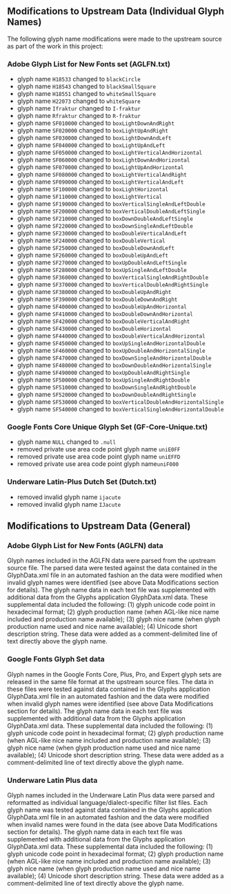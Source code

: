 ## Modifications to Upstream Data (Individual Glyph Names)

The following glyph name modifications were made to the upstream source as part of the work in this project:

### Adobe Glyph List for New Fonts set (AGLFN.txt)

- glyph name `H18533` changed to `blackCircle`
- glyph name `H18543` changed to `blackSmallSquare`
- glyph name `H18551` changed to `whiteSmallSquare`
- glyph name `H22073` changed to `whiteSquare`
- glyph name `Ifraktur` changed to `I-fraktur`
- glyph name `Rfraktur` changed to `R-fraktur`
- glyph name `SF010000` changed to `boxLightDownAndRight`
- glyph name `SF020000` changed to `boxLightUpAndRight`
- glyph name `SF030000` changed to `boxLightDownAndLeft`
- glyph name `SF040000` changed to `boxLightUpAndLeft`
- glyph name `SF050000` changed to `boxLightVerticalAndHorizontal`
- glyph name `SF060000` changed to `boxLightDownAndHorizontal`
- glyph name `SF070000` changed to `boxLightUpAndHorizontal`
- glyph name `SF080000` changed to `boxLightVerticalAndRight`
- glyph name `SF090000` changed to `boxLightVerticalAndLeft`
- glyph name `SF100000` changed to `boxLightHorizontal`
- glyph name `SF110000` changed to `boxLightVertical`
- glyph name `SF190000` changed to `boxVerticalSingleAndLeftDouble`
- glyph name `SF200000` changed to `boxVerticalDoubleAndLeftSingle`
- glyph name `SF210000` changed to `boxDownDoubleAndLeftSingle`
- glyph name `SF220000` changed to `boxDownSingleAndLeftDouble`
- glyph name `SF230000` changed to `boxDoubleVerticalAndLeft`
- glyph name `SF240000` changed to `boxDoubleVertical`
- glyph name `SF250000` changed to `boxDoubleDownAndLeft`
- glyph name `SF260000` changed to `boxDoubleUpAndLeft`
- glyph name `SF270000` changed to `boxUpDoubleAndLeftSingle`
- glyph name `SF280000` changed to `boxUpSingleAndLeftDouble`
- glyph name `SF360000` changed to `boxVerticalSingleAndRightDouble`
- glyph name `SF370000` changed to `boxVerticalDoubleAndRightSingle`
- glyph name `SF380000` changed to `boxDoubleUpAndRight`
- glyph name `SF390000` changed to `boxDoubleDownAndRight`
- glyph name `SF400000` changed to `boxDoubleUpAndHorizontal`
- glyph name `SF410000` changed to `boxDoubleDownAndHorizontal`
- glyph name `SF420000` changed to `boxDoubleVerticalAndRight`
- glyph name `SF430000` changed to `boxDoubleHorizontal`
- glyph name `SF440000` changed to `boxDoubleVerticalAndHorizontal`
- glyph name `SF450000` changed to `boxUpSingleAndHorizontalDouble`
- glyph name `SF460000` changed to `boxUpDoubleAndHorizontalSingle`
- glyph name `SF470000` changed to `boxDownSingleAndHorizontalDouble`
- glyph name `SF480000` changed to `boxDownDoubleAndHorizontalSingle`
- glyph name `SF490000` changed to `boxUpDoubleAndRightSingle`
- glyph name `SF500000` changed to `boxUpSingleAndRightDouble`
- glyph name `SF510000` changed to `boxDownSingleAndRightDouble`
- glyph name `SF520000` changed to `boxDownDoubleAndRightSingle`
- glyph name `SF530000` changed to `boxVerticalDoubleAndHorizontalSingle`
- glyph name `SF540000` changed to `boxVerticalSingleAndHorizontalDouble`

### Google Fonts Core Unique Glyph Set (GF-Core-Unique.txt)

- glyph name `NULL` changed to `.null`
- removed private use area code point glyph name `uniE0FF`
- removed private use area code point glyph name `uniEFFD`
- removed private use area code point glyph name`uniF000`

### Underware Latin-Plus Dutch Set (Dutch.txt)

- removed invalid glyph name `ijacute`
- removed invalid glyph name `IJacute`


## Modifications to Upstream Data (General)

### Adobe Glyph List for New Fonts (AGLFN) data

Glyph names included in the AGLFN data were parsed from the upstream source file.  The parsed data were tested against the data contained in the GlyphData.xml file in an automated fashion an the data were modified when invalid glyph names were identified (see above Data Modifications section for details). The glyph name data in each text file was supplemented with additional data from the Glyphs application GlyphData.xml data. These supplemental data included the following: (1) glyph unicode code point in hexadecimal format; (2) glyph production name (when AGL-like nice name included and production name available); (3) glyph nice name (when glyph production name used and nice name available); (4) Unicode short description string.  These data were added as a comment-delimited line of text directly above the glyph name.

### Google Fonts Glyph Set data

Glyph names in the Google Fonts Core, Plus, Pro, and Expert glyph sets are released in the same file format at the upstream source files.  The data in these files were tested against data contained in the Glyphs application GlyphData.xml file in an automated fashion and the data were modified when invalid glyph names were identified (see above Data Modifications section for details).  The glyph name data in each text file was supplemented with additional data from the Glyphs application GlyphData.xml data. These supplemental data included the following: (1) glyph unicode code point in hexadecimal format; (2) glyph production name (when AGL-like nice name included and production name available); (3) glyph nice name (when glyph production name used and nice name available); (4) Unicode short description string.  These data were added as a comment-delimited line of text directly above the glyph name.

### Underware Latin Plus data

Glyph names included in the Underware Latin Plus data were parsed and reformatted as individual language/dialect-specific filter list files.  Each glyph name was tested against data contained in the Glyphs application GlyphData.xml file in an automated fashion and the data were modified when invalid names were found in the data (see above Data Modifications section for details).  The glyph name data in each text file was supplemented with additional data from the Glyphs application GlyphData.xml data. These supplemental data included the following: (1) glyph unicode code point in hexadecimal format; (2) glyph production name (when AGL-like nice name included and production name available); (3) glyph nice name (when glyph production name used and nice name available); (4) Unicode short description string.  These data were added as a comment-delimited line of text directly above the glyph name.

